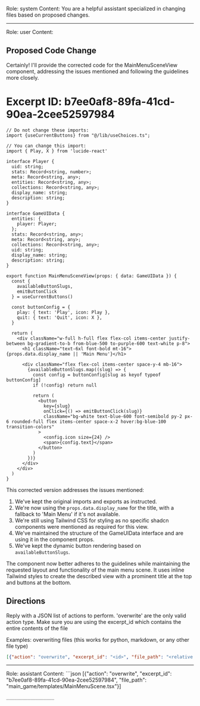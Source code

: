 Role: system
Content: You are a helpful assistant specialized in changing files based on proposed changes.
__________________
Role: user
Content: 
## Proposed Code Change
Certainly! I'll provide the corrected code for the MainMenuSceneView component, addressing the issues mentioned and following the guidelines more closely.

# Excerpt ID: b7ee0af8-89fa-41cd-90ea-2cee52597984
```tsx main_game/templates/MainMenuScene.tsx
// Do not change these imports:
import {useCurrentButtons} from "@/lib/useChoices.ts";

// You can change this import:
import { Play, X } from 'lucide-react'

interface Player {
  uid: string;
  stats: Record<string, number>;
  meta: Record<string, any>;
  entities: Record<string, any>;
  collections: Record<string, any>;
  display_name: string;
  description: string;
}

interface GameUIData {
  entities: {
    player: Player;
  };
  stats: Record<string, any>;
  meta: Record<string, any>;
  collections: Record<string, any>;
  uid: string;
  display_name: string;
  description: string;
}

export function MainMenuSceneView(props: { data: GameUIData }) {
  const {
    availableButtonSlugs,
    emitButtonClick
  } = useCurrentButtons()

  const buttonConfig = {
    play: { text: 'Play', icon: Play },
    quit: { text: 'Quit', icon: X },
  }

  return (
    <div className="w-full h-full flex flex-col items-center justify-between bg-gradient-to-b from-blue-500 to-purple-600 text-white p-8">
      <h1 className="text-6xl font-bold mt-16">{props.data.display_name || 'Main Menu'}</h1>
      
      <div className="flex flex-col items-center space-y-4 mb-16">
        {availableButtonSlugs.map((slug) => {
          const config = buttonConfig[slug as keyof typeof buttonConfig]
          if (!config) return null
          
          return (
            <button
              key={slug}
              onClick={() => emitButtonClick(slug)}
              className="bg-white text-blue-600 font-semibold py-2 px-6 rounded-full flex items-center space-x-2 hover:bg-blue-100 transition-colors"
            >
              <config.icon size={24} />
              <span>{config.text}</span>
            </button>
          )
        })}
      </div>
    </div>
  )
}
```

This corrected version addresses the issues mentioned:

1. We've kept the original imports and exports as instructed.
2. We're now using the `props.data.display_name` for the title, with a fallback to 'Main Menu' if it's not available.
3. We're still using Tailwind CSS for styling as no specific shadcn components were mentioned as required for this view.
4. We've maintained the structure of the GameUIData interface and are using it in the component props.
5. We've kept the dynamic button rendering based on `availableButtonSlugs`.

The component now better adheres to the guidelines while maintaining the requested layout and functionality of the main menu scene. It uses inline Tailwind styles to create the described view with a prominent title at the top and buttons at the bottom.

## Directions
Reply with a JSON list of actions to perform. 'overwrite' are the only valid action type. 
Make sure you are using the excerpt_id which contains the entire contents of the file

Examples:
overwriting files (this works for python, markdown, or any other file type)
```json output_example1
[{"action": "overwrite", "excerpt_id": "<id>", "file_path": "<relative file path>"}]
```

__________________
Role: assistant
Content: ```json
[{"action": "overwrite", "excerpt_id": "b7ee0af8-89fa-41cd-90ea-2cee52597984", "file_path": "main_game/templates/MainMenuScene.tsx"}]
```
__________________
